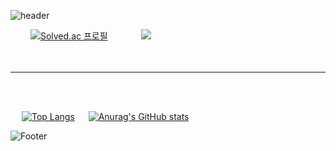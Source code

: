 <!--
**newbieman123/newbieman123** is a ✨ _special_ ✨ repository because its `README.md` (this file) appears on your GitHub profile.
Here are some ideas to get you started:
- 🔭 I’m currently working on ...
- 🌱 I’m currently learning ...
- 👯 I’m looking to collaborate on ...
- 🤔 I’m looking for help with ...
- 💬 Ask me about ...
- 📫 How to reach me: ...
- 😄 Pronouns: ...
- ⚡ Fun fact: ...
-->

![header](https://capsule-render.vercel.app/api?type=waving&color=76819C&height=200&section=header&text=My%20Profile&fontSize=90)



    [![Solved.ac
프로필](http://mazassumnida.wtf/api/v2/generate_badge?boj=dbdbais)](https://solved.ac/dbdbais)     
<img src="http://mazandi.herokuapp.com/api?handle=dbdbais&theme=cold"/>  
<br>
<br>
***  
<br>
<br>
    
    [![Top Langs](https://github-readme-stats.vercel.app/api/top-langs/?username=newbieman123&langs_count=5)](https://github.com/anuraghazra/github-readme-stats)   
        [![Anurag's GitHub stats](https://github-readme-stats.vercel.app/api?username=newbieman123)](https://github.com/newbieman123/github-readme-stats)


 ![Footer](https://capsule-render.vercel.app/api?type=waving&color=76819C&height=200&section=footer)
